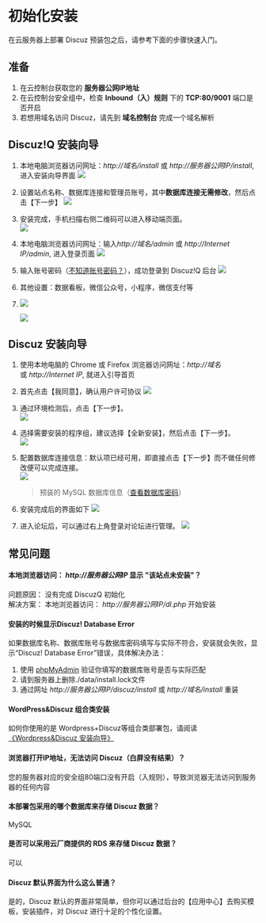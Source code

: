# 初始化安装

在云服务器上部署 Discuz 预装包之后，请参考下面的步骤快速入门。

## 准备

1. 在云控制台获取您的 **服务器公网IP地址** 
2. 在云控制台安全组中，检查 **Inbound（入）规则** 下的 **TCP:80/9001** 端口是否开启
3. 若想用域名访问 Discuz，请先到 **域名控制台** 完成一个域名解析

## Discuz!Q 安装向导

1. 本地电脑浏览器访问网址：*http://域名/install* 或 *http://服务器公网IP/install*, 进入安装向导界面
   ![](https://libs.websoft9.com/Websoft9/DocsPicture/zh/discuz/discuzq-wizard-websoft9.png)

2. 设置站点名称、数据库连接和管理员账号，其中**数据库连接无需修改**，然后点击【下一步】
  ![](https://libs.websoft9.com/Websoft9/DocsPicture/zh/discuz/discuzq-setting-websoft9.png)

3. 安装完成，手机扫描右侧二维码可以进入移动端页面。  
   ![](https://libs.websoft9.com/Websoft9/DocsPicture/zh/discuz/discuzq-installok-websoft9.png)

4. 本地电脑浏览器访问网址：输入*http://域名/admin* 或 *http://Internet IP/admin*, 进入登录页面
   ![](https://libs.websoft9.com/Websoft9/DocsPicture/zh/discuz/discuzq-admin-websoft9.png)

5. 输入账号密码（[不知道账号密码？](/zh/stack-accounts.md#superset)），成功登录到 Discuz!Q 后台 
   ![](https://libs.websoft9.com/Websoft9/DocsPicture/zh/discuz/discuzq-index-websoft9.png)
    
6. 其他设置：数据看板，微信公众号，小程序，微信支付等
7. 
   ![](https://libs.websoft9.com/Websoft9/DocsPicture/zh/discuz/discuzq-kanban-websoft9.png)

   ![](https://libs.websoft9.com/Websoft9/DocsPicture/zh/discuz/discuzq-wechat-websoft9.png)

## Discuz 安装向导

1. 使用本地电脑的 Chrome 或 Firefox 浏览器访问网址：*http://域名* 或 *http://Internet IP*, 就进入引导首页

2.  首先点击【我同意】，确认用户许可协议
    ![](https://libs.websoft9.com/Websoft9/DocsPicture/zh/discuz/ds01.png)

3.  通过环境检测后，点击【下一步】。  
    ![](https://libs.websoft9.com/Websoft9/DocsPicture/zh/discuz/ds02.png)

4.  选择需要安装的程序组，建议选择【全新安装】，然后点击【下一步】。  
    ![](https://libs.websoft9.com/Websoft9/DocsPicture/zh/discuz/ds03.png)

5.  配置数据库连接信息：默认项已经可用，即直接点击【下一步】而不做任何修改便可以完成连接。   
    ![](https://libs.websoft9.com/Websoft9/DocsPicture/zh/discuz/ds04.png)

    > 预装的 MySQL 数据库信息（[查看数据库密码](/zh/stack-accounts.md#mysql)）

6.  安装完成后的界面如下
    ![](https://libs.websoft9.com/Websoft9/DocsPicture/zh/discuz/ds05.png)

7.  进入论坛后，可以通过右上角登录对论坛进行管理。
    ![](https://libs.websoft9.com/Websoft9/DocsPicture/zh/discuz/ds06.png)


## 常见问题

#### 本地浏览器访问： *http://服务器公网IP* 显示 "该站点未安装"？

问题原因： 没有完成 DiscuzQ 初始化  
解决方案： 本地浏览器访问： *http://服务器公网IP/dl.php* 开始安装

#### 安装的时候显示Discuz! Database Error

如果数据库名称、数据库账号与数据库密码填写与实际不符合，安装就会失败，显示“Discuz! Database Error”错误，具体解决办法：

1. 使用 [phpMyAdmin](/zh/admin-mysql.md) 验证你填写的数据库账号是否与实际匹配
2. 请到服务器上删除./data/install.lock文件
3. 通过网址 *http://服务器公网IP/discuz/install* 或 *http://域名/install* 重装

#### WordPress&Discuz 组合类安装

如何你使用的是 Wordpress+Discuz等组合类部署包，请阅读[《Wordpress&Discuz 安装向导》](https://support.websoft9.com/docs/wordpress/zh/stack-installation.html#wordpress-discuz-安装向导)

#### 浏览器打开IP地址，无法访问 Discuz（白屏没有结果）？

您的服务器对应的安全组80端口没有开启（入规则），导致浏览器无法访问到服务器的任何内容

#### 本部署包采用的哪个数据库来存储 Discuz 数据？

MySQL

#### 是否可以采用云厂商提供的 RDS 来存储 Discuz 数据？

可以

#### Discuz 默认界面为什么这么普通？

是的，Discuz 默认的界面非常简单，但你可以通过后台的【应用中心】去购买模板，安装插件，对 Discuz 进行十足的个性化设置。
